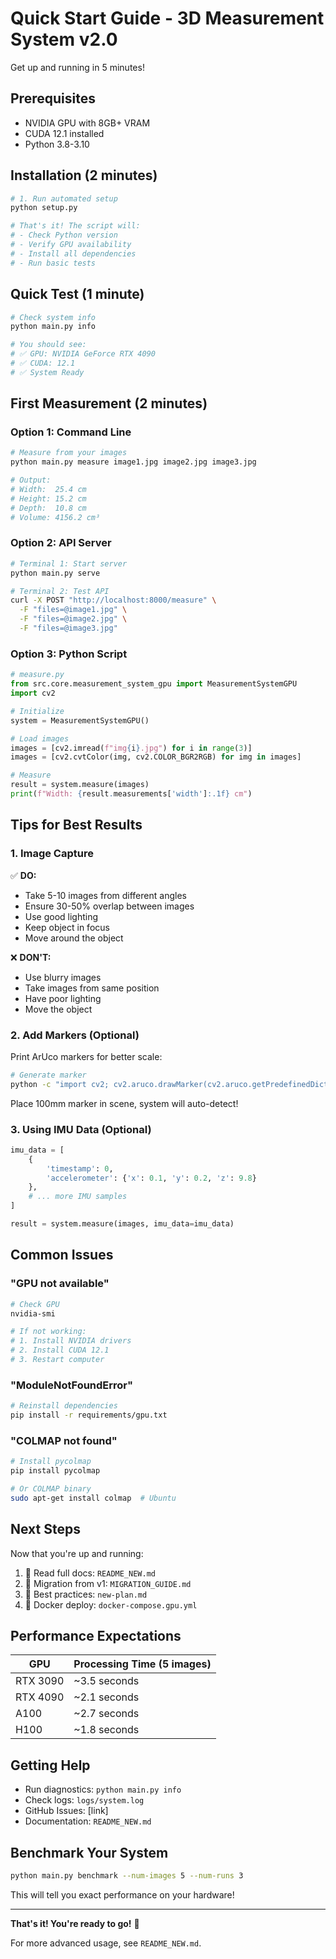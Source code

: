 # Quick Start Guide - 3D Measurement System v2.0

Get up and running in 5 minutes!

## Prerequisites

- NVIDIA GPU with 8GB+ VRAM
- CUDA 12.1 installed
- Python 3.8-3.10

## Installation (2 minutes)

```bash
# 1. Run automated setup
python setup.py

# That's it! The script will:
# - Check Python version
# - Verify GPU availability  
# - Install all dependencies
# - Run basic tests
```

## Quick Test (1 minute)

```bash
# Check system info
python main.py info

# You should see:
# ✅ GPU: NVIDIA GeForce RTX 4090
# ✅ CUDA: 12.1
# ✅ System Ready
```

## First Measurement (2 minutes)

### Option 1: Command Line

```bash
# Measure from your images
python main.py measure image1.jpg image2.jpg image3.jpg

# Output:
# Width:  25.4 cm
# Height: 15.2 cm  
# Depth:  10.8 cm
# Volume: 4156.2 cm³
```

### Option 2: API Server

```bash
# Terminal 1: Start server
python main.py serve

# Terminal 2: Test API
curl -X POST "http://localhost:8000/measure" \
  -F "files=@image1.jpg" \
  -F "files=@image2.jpg" \
  -F "files=@image3.jpg"
```

### Option 3: Python Script

```python
# measure.py
from src.core.measurement_system_gpu import MeasurementSystemGPU
import cv2

# Initialize
system = MeasurementSystemGPU()

# Load images
images = [cv2.imread(f"img{i}.jpg") for i in range(3)]
images = [cv2.cvtColor(img, cv2.COLOR_BGR2RGB) for img in images]

# Measure
result = system.measure(images)
print(f"Width: {result.measurements['width']:.1f} cm")
```

## Tips for Best Results

### 1. Image Capture


✅ **DO:**
- Take 5-10 images from different angles
- Ensure 30-50% overlap between images
- Use good lighting
- Keep object in focus
- Move around the object

❌ **DON'T:**
- Use blurry images
- Take images from same position
- Have poor lighting
- Move the object

### 2. Add Markers (Optional)

Print ArUco markers for better scale:

```bash
# Generate marker
python -c "import cv2; cv2.aruco.drawMarker(cv2.aruco.getPredefinedDictionary(cv2.aruco.DICT_6X6_250), 0, 200).save('marker.png')"
```

Place 100mm marker in scene, system will auto-detect!

### 3. Using IMU Data (Optional)

```python
imu_data = [
    {
        'timestamp': 0,
        'accelerometer': {'x': 0.1, 'y': 0.2, 'z': 9.8}
    },
    # ... more IMU samples
]

result = system.measure(images, imu_data=imu_data)
```

## Common Issues

### "GPU not available"

```bash
# Check GPU
nvidia-smi

# If not working:
# 1. Install NVIDIA drivers
# 2. Install CUDA 12.1
# 3. Restart computer
```

### "ModuleNotFoundError"

```bash
# Reinstall dependencies
pip install -r requirements/gpu.txt
```

### "COLMAP not found"

```bash
# Install pycolmap
pip install pycolmap

# Or COLMAP binary
sudo apt-get install colmap  # Ubuntu
```

## Next Steps

Now that you're up and running:

1. 📖 Read full docs: `README_NEW.md`
2. 🔄 Migration from v1: `MIGRATION_GUIDE.md`
3. 🎯 Best practices: `new-plan.md`
4. 🐳 Docker deploy: `docker-compose.gpu.yml`

## Performance Expectations

| GPU | Processing Time (5 images) |
|-----|--------------------------|
| RTX 3090 | ~3.5 seconds |
| RTX 4090 | ~2.1 seconds |
| A100 | ~2.7 seconds |
| H100 | ~1.8 seconds |

## Getting Help

- Run diagnostics: `python main.py info`
- Check logs: `logs/system.log`
- GitHub Issues: [link]
- Documentation: `README_NEW.md`

## Benchmark Your System

```bash
python main.py benchmark --num-images 5 --num-runs 3
```

This will tell you exact performance on your hardware!

---

**That's it! You're ready to go!** 🚀

For more advanced usage, see `README_NEW.md`.

